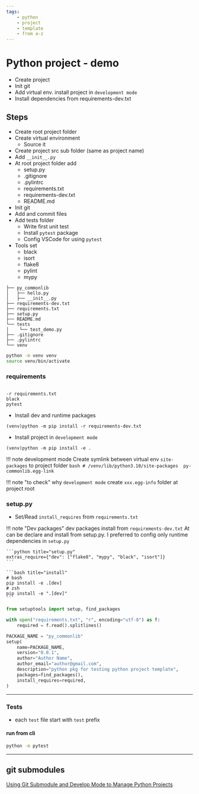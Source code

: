 ```yaml
---
tags:
    - python
    - project
    - template
    - from a-z
---
```


# Python project - demo
- Create project
- Init git
- Add virtual env. install project in `development mode`
- Install dependencies from requirements-dev.txt

## Steps
- Create root project folder
- Create virtual environment
  - Source it
- Create project src sub folder (same as project name)
- Add `__init__.py`
- At root project folder add
  - setup.py
  - .gitignore
  - .pylintrc
  - requirements.txt
  - requirements-dev.txt
  - README.md
- Init git
- Add and commit files
- Add tests folder
  - Write first unit test
  - Install `pytest` package
  - Config VSCode for using `pytest`
- Tools set
  - black
  - isort
  - flake8
  - pylint
  - mypy

```title="project struct"
├── py_commonlib
│   ├── hello.py
│   ├── __init__.py
├── requirements-dev.txt
├── requirements.txt
├── setup.py
├── README.md
└── tests
│    └── test_demo.py
├── .gitignore
├── .pylintrc
└── venv
```

```bash title="venv"
python -m venv venv
source venv/bin/activate
```

### requirements
```title="requirements"
```

```title="requirements-dev.txt"
-r requirements.txt
black
pytest
```

- Install dev and runtime packages
```
(venv)python -m pip install -r requirements-dev.txt
```

- Install project in `development mode`
```
(venv)python -m pip install -e .
```

!!! note development mode
    Create symlink between virtual env `site-packages` to project folder
    ```bash
    # /venv/lib/python3.10/site-packages 
    py-commonlib.egg-link
    ```

!!! note "to check"
    why `development mode` create `xxx.egg-info` folder at project root
     

### setup.py
- Set/Read `install_requires` from `requirements.txt`


!!! note "Dev packages"
    dev packages install from `requirements-dev.txt`
    At can be declare and install from setup.py.
    I preferred to config only runtime dependencies in `setup.py`
     
    ```python title="setup.py"
    extras_require={"dev": ["flake8", "mypy", "black", "isort"]}
    ```

    ```bash title="install"
    # bash
    pip install -e .[dev]
    # zsh
    pip install -e ".[dev]"
    ```

```python
from setuptools import setup, find_packages

with open("requirements.txt", "r", encoding="utf-8") as f:
    required = f.read().splitlines()

PACKAGE_NAME = "py_commonlib"
setup(
    name=PACKAGE_NAME,
    version="0.0.1",
    author="Author Name",
    author_email="author@gmail.com",
    description="python pkg for testing python project template",
    packages=find_packages(),
    install_requires=required,
)

```
     
---

### Tests
- each `test` file start with `test` prefix

#### run from cli
```bash title="run tests"
python -m pytest
```
---

## git submodules
[Using Git Submodule and Develop Mode to Manage Python Projects](https://www.codeproject.com/Articles/5254848/Using-Git-Submodule-and-Develop-Mode-to-Manage-Pyt)
